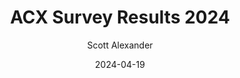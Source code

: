 ---
layout: podcast
title: "ACX Survey Results 2024"
author: Scott Alexander
description: https://www.astralcodexten.com/p/acx-survey-results-2024
date: 2024-04-19
length: 513419
duration: 128
guid: acx-survey-results-2024
---